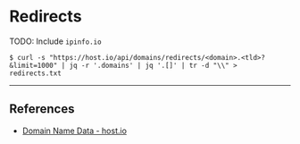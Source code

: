 # Redirects

TODO: Include `ipinfo.io`

```
$ curl -s "https://host.io/api/domains/redirects/<domain>.<tld>?&limit=1000" | jq -r '.domains' | jq '.[]' | tr -d "\\" > redirects.txt
```

---
## References

- [Domain Name Data - host.io](https://host.io)